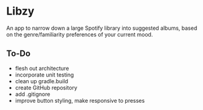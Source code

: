 # Libzy

An app to narrow down a large Spotify library into suggested albums, based on the genre/familiarity preferences of your current mood.

## To-Do
- flesh out architecture
- incorporate unit testing
- clean up gradle.build
- create GitHub repository
- add .gitignore
- improve button styling, make responsive to presses